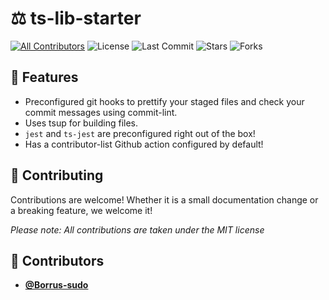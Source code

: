 <!-- DO NOT REMOVE - contributor_list:data:start:["Borrus-sudo"]:end -->
# ⚖ ts-lib-starter

[![All Contributors](https://img.shields.io/github/contributors/Borrus-sudo/ts-lib-starter?color=orange)](#contributors-)
![License](https://img.shields.io/github/license/Borrus-sudo/ts-lib-starter?label=License)
![Last Commit](https://img.shields.io/github/last-commit/Borrus-sudo/ts-lib-starter?label=Last%20Commit)
![Stars](https://img.shields.io/github/stars/Borrus-sudo/ts-lib-starter)
![Forks](https://img.shields.io/github/forks/Borrus-sudo/ts-lib-starter)

## 🎩 Features
- Preconfigured git hooks to prettify your staged files and check your commit messages using commit-lint.
- Uses tsup for building files.
- `jest` and `ts-jest` are preconfigured right out of the box!
- Has a contributor-list Github action configured by default!

## 🎉 Contributing
Contributions are welcome! Whether it is a small documentation change or a breaking feature, we welcome it!

_Please note: All contributions are taken under the MIT license_
<!-- prettier-ignore-start -->
<!-- DO NOT REMOVE - contributor_list:start -->
## 👥 Contributors


- **[@Borrus-sudo](https://github.com/Borrus-sudo)**

<!-- DO NOT REMOVE - contributor_list:end -->
<!-- prettier-ignore-end -->
